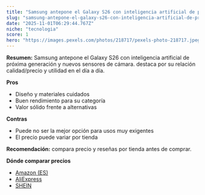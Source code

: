 ```yaml
---
title: "Samsung antepone el Galaxy S26 con inteligencia artificial de próxima generación y nuevos sensores de cámara."
slug: "samsung-antepone-el-galaxy-s26-con-inteligencia-artificial-de-proxima-generacion"
date: "2025-11-01T06:29:44.767Z"
niche: "tecnologia"
score: 1
hero: "https://images.pexels.com/photos/218717/pexels-photo-218717.jpeg?auto=compress&cs=tinysrgb&fit=crop&h=627&w=1200&auto=compress&cs=tinysrgb&w=1200&h=675&fit=crop"
---
```


**Resumen:** Samsung antepone el Galaxy S26 con inteligencia artificial de próxima generación y nuevos sensores de cámara. destaca por su relación calidad/precio y utilidad en el día a día.

**Pros**
- Diseño y materiales cuidados
- Buen rendimiento para su categoría
- Valor sólido frente a alternativas

**Contras**
- Puede no ser la mejor opción para usos muy exigentes
- El precio puede variar por tienda

**Recomendación:** compara precio y reseñas por tienda antes de comprar.

**Dónde comparar precios**
- [Amazon (ES)](https://www.amazon.es/s?k=Samsung%20antepone%20el%20Galaxy%20S26%20con%20inteligencia%20artificial%20de%20pr%C3%B3xima%20generaci%C3%B3n%20y%20nuevos%20sensores%20de%20c%C3%A1mara.&tag=teknovashop25-21)
- [AliExpress](https://www.aliexpress.com/wholesale?SearchText=Samsung%20antepone%20el%20Galaxy%20S26%20con%20inteligencia%20artificial%20de%20pr%C3%B3xima%20generaci%C3%B3n%20y%20nuevos%20sensores%20de%20c%C3%A1mara.)
- [SHEIN](https://www.shein.com/pdsearch/Samsung%20antepone%20el%20Galaxy%20S26%20con%20inteligencia%20artificial%20de%20pr%C3%B3xima%20generaci%C3%B3n%20y%20nuevos%20sensores%20de%20c%C3%A1mara.)